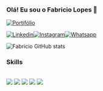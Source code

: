 ### Olá! Eu sou o Fabricio Lopes 👋

[![Portifólio](https://img.shields.io/website?label=portifolio-fabricio-lopes.netlify.app&styles=for-the-badge&url=https://portifolio-fabricio-lopes.netlify.app/)](https://portifolio-fabricio-lopes.netlify.app/)

[![Linkedin](https://img.shields.io/badge/LinkedIn-0077B5?style=for-the-badge&logo=linkedin&logoColor=white)](https://www.linkedin.com/in/fabricio-lopes-365b43235/)[![Instagram](https://img.shields.io/badge/Instagram-E4405F?style=for-the-badge&logo=instagram&logoColor=white)](https://www.instagram.com/loopes__f/)[![Whatsapp](https://img.shields.io/badge/WhatsApp-25D366?style=for-the-badge&logo=whatsapp&logoColor=white)](https://wa.me/5599984560555)

![Fabricio GitHub stats](https://github-readme-stats.vercel.app/api?username=LopesFabricio&show_icons=true&theme=tokyonight)

### Skills

<div style="display: inline_block"></br>
 <img src="https://img.shields.io/badge/HTML5-E34F26?style=for-the-badge&logo=html5&logoColor=white">
 <img src="https://img.shields.io/badge/CSS3-1572B6?style=for-the-badge&logo=css3&logoColor=white">
 <img src="https://img.shields.io/badge/JavaScript-323330?style=for-the-badge&logo=javascript&logoColor=F7DF1E">
 <img src="https://img.shields.io/badge/TypeScript-007ACC?style=for-the-badge&logo=typescript&logoColor=white">
 <img src="https://img.shields.io/badge/React-20232A?style=for-the-badge&logo=react&logoColor=61DAFB">
</div>
